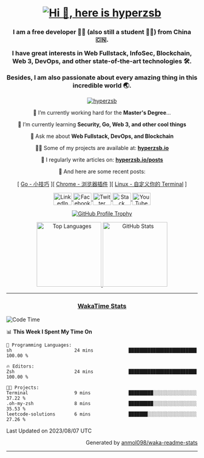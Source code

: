<h1 align="center">
    <a href="https://github.com/DenverCoder1/readme-typing-svg">
        <img src="https://readme-typing-svg.herokuapp.com?font=Josefin+Sans&size=30&pause=5000&color=20C997&center=true&vCenter=true&width=500&lines=Hi+%F0%9F%91%8B%2C+here+is+hyperzsb" alt="Hi 👋, here is hyperzsb" title="Hi 👋, here is hyperzsb"/>
    </a>
</h1>

<!--
<h1 align="center">
    <a href="https://github.com/leviarista/github-profile-header-generator">
        <img src="https://github.com/Hyperzsb/Hyperzsb/raw/master/images/github/Hyperzsb/github-header-image.png" alt="Hi 👋, here is hyperzsb" title="Hi 👋, here is hyperzsb" />
    </a>
</h1>
-->

<!--
<h1 align="center">
Hi 👋, here is hyperzsb
</h1>
-->

<h3 align="center">
    <p>
        I am a free developer 👨‍💻 (also still a student 👨‍🎓) from China 🇨🇳.
    </p>
    <p>
        I have great interests in Web Fullstack, InfoSec, Blockchain, Web 3, DevOps, and other state-of-the-art technologies 🛠.
    </p>
    <p>
        Besides, I am also passionate about every amazing thing in this incredible world 🌏.
    </p>
</h3>

<p align="center">
    <a href="https://github.com/antonkomarev/github-profile-views-counter">
        <img src="https://komarev.com/ghpvc/?username=hyperzsb&label=Profile%20views&color=0e75b6&style=flat" alt="hyperzsb" />
    </a>
</p>

<p align="center">
🔭 I’m currently working hard for the <b>Master's Degree</b>...
</p>

<p align="center">
🌱 I’m currently learning <b>Security, Go, Web 3, and other cool things</b>
</p>

<p align="center">
💬 Ask me about <b>Web Fullstack, DevOps, and Blockchain</b>
</p>

<p align="center">
👨‍💻 Some of my projects are available at: <a href="https://hyperzsb.io"><b>hyperzsb.io</b></a>
</p>

<p align="center">
📝 I regularly write articles on: <a href="https://hyperzsb.io/posts"><b>hyperzsb.io/posts</b></a>
</p>

<p align="center">
📎 And here are some recent posts:
</p>

<p align="center">
<!-- BLOG-POST-LIST:START --><span>[ <a href="https://hyperzsb.io/posts/go-tips/" title="Go - 小技巧">Go - 小技巧</a> ]</span><span>[ <a href="https://hyperzsb.io/posts/chrome-plugins/" title="Chrome - 浏览器插件">Chrome - 浏览器插件</a> ]</span><span>[ <a href="https://hyperzsb.io/posts/your-own-terminal/" title="Linux - 自定义你的 Terminal">Linux - 自定义你的 Terminal</a> ]</span><!-- BLOG-POST-LIST:END -->
</p>

<p align="center">
    <a href="https://www.linkedin.com/in/shaobo-zhang-584716252/">
        <img align="center" height="32" width="48" src="https://cdn.simpleicons.org/linkedin/" alt="LinkedIn" title="LinkedIn" />
    </a>
    <a href="https://facebook.com/hyperzsb">
        <img align="center" height="32" width="48" src="https://cdn.simpleicons.org/facebook" alt="Facebook" title="Facebook" />
    </a>
    <a href="https://twitter.com/hyperzsb">
        <img align="center" height="32" width="48" src="https://cdn.simpleicons.org/twitter" alt="Twitter" title="Twitter" />
    </a>
    <a href="https://stackoverflow.com/users/hyperzsb">
        <img align="center" height="32" width="48" src="https://cdn.simpleicons.org/stackoverflow" alt="Stack Overflow" title="Stack Overflow" />
    </a>
    <a href="https://www.youtube.com/channel/UCpFjl9dlLOTEa99rKV7trrQ">
        <img align="center" height="32" width="48" src="https://cdn.simpleicons.org/youtube" alt="YouTube" title="YouTube" />
    </a>
</p>

<p align="center">
    <a href="https://github.com/ryo-ma/github-profile-trophy">
        <img src="https://github-profile-trophy.vercel.app/?username=hyperzsb&theme=onedark&no-bg=true&no-frame=true&column=3&title=MultiLanguage,Commits,Issues" alt="GitHub Profile Trophy" title="GitHub Profile Trophy"/>
    </a>
</p>

<p align="center">
    <a href="https://github.com/anuraghazra/github-readme-stats">
        <img src="https://github-readme-stats.vercel.app/api/top-langs/?username=Hyperzsb&layout=compact&theme=onedark&bg_color=22272e00&hide_border=true&langs_count=8&disable_animations=true" alt="Top Languages" title="Top Languages" height="170"/>
    </a>
    <a href="https://github.com/anuraghazra/github-readme-stats">
        <img src="https://github-readme-stats.vercel.app/api?username=Hyperzsb&show_icons=true&theme=onedark&bg_color=22272e00&hide_border=true&hide_rank=true&include_all_commits=true&custom_title=Hyperzsb's+GitHub+Stats&disable_animations=true" alt="GitHub Stats" title="GitHub Stats" height="170"/>
    </a>
</p>

<!--
<p align="center">
    <a href="https://github.com/DenverCoder1/readme-typing-svg">
        <img src="https://readme-typing-svg.herokuapp.com?font=Josefin+Sans&size=30&color=DEE2E6&center=true&width=800&lines=Never+compromise%2C+not+even+in+the+face+of+Armageddon." alt="Never compromise, not even in the face of Armageddon." title="Never compromise, not even in the face of Armageddon."/>
    </a>
</p>
-->

<hr />

<h3 align="center">
    <a href="https://wakatime.com/">
        WakaTime Stats
    </a>
</h3>

<!--START_SECTION:waka-->
![Code Time](http://img.shields.io/badge/Code%20Time-363%20hrs%2059%20mins-blue)

📊 **This Week I Spent My Time On** 

```text
💬 Programming Languages: 
sh                       24 mins             █████████████████████████   100.00 % 

🔥 Editors: 
Zsh                      24 mins             █████████████████████████   100.00 % 

🐱‍💻 Projects: 
Terminal                 9 mins              █████████░░░░░░░░░░░░░░░░   37.22 % 
.oh-my-zsh               8 mins              █████████░░░░░░░░░░░░░░░░   35.53 % 
leetcode-solutions       6 mins              ███████░░░░░░░░░░░░░░░░░░   27.26 % 
```


 Last Updated on 2023/08/07 UTC
<!--END_SECTION:waka-->

<p align="right">
    Generated by <a href="https://github.com/anmol098/waka-readme-stats">anmol098/waka-readme-stats</a>
</p>

<hr />
